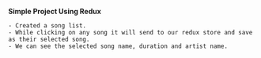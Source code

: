 **Simple Project Using Redux**

    - Created a song list.
    - While clicking on any song it will send to our redux store and save as their selected song.
    - We can see the selected song name, duration and artist name.
